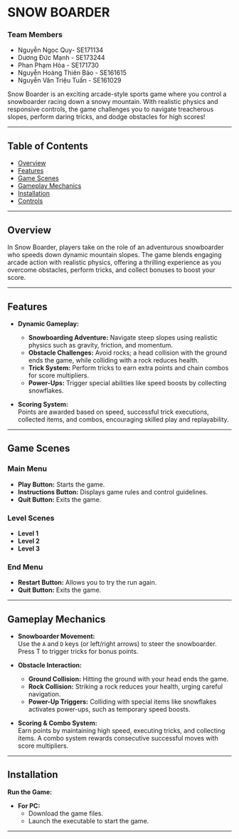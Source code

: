 # SNOW BOARDER

### Team Members

-   Nguyễn Ngọc Quy- SE171134
-   Dương Đức Mạnh - SE173244
-   Phan Phạm Hòa - SE171730
-   Nguyễn Hoàng Thiên Bảo - SE161615
-   Nguyễn Văn Triệu Tuấn - SE161029

Snow Boarder is an exciting arcade-style sports game where you control a snowboarder racing down a snowy mountain. 
With realistic physics and responsive controls, the game challenges you to navigate treacherous slopes, perform daring tricks, and dodge obstacles for high scores!

---

## Table of Contents

- [Overview](#overview)
- [Features](#features)
- [Game Scenes](#game-scenes)
- [Gameplay Mechanics](#gameplay-mechanics)
- [Installation](#installation)
- [Controls](#controls)

---

## Overview

In Snow Boarder, players take on the role of an adventurous snowboarder who speeds down dynamic mountain slopes. 
The game blends engaging arcade action with realistic physics, offering a thrilling experience as you overcome obstacles, perform tricks, and collect bonuses to boost your score.

---

## Features

- **Dynamic Gameplay:**
  - **Snowboarding Adventure:** Navigate steep slopes using realistic physics such as gravity, friction, and momentum.
  - **Obstacle Challenges:** Avoid rocks; a head collision with the ground ends the game, while colliding with a rock reduces health.
  - **Trick System:** Perform tricks to earn extra points and chain combos for score multipliers.
  - **Power-Ups:** Trigger special abilities like speed boosts by collecting snowflakes.

- **Scoring System:**  
  Points are awarded based on speed, successful trick executions, collected items, and combos, encouraging skilled play and replayability.

---

## Game Scenes

### Main Menu
- **Play Button:** Starts the game.
- **Instructions Button:** Displays game rules and control guidelines.
- **Quit Button:** Exits the game.

### Level Scenes
- **Level 1**
- **Level 2**
- **Level 3**

### End Menu
- **Restart Button:** Allows you to try the run again.
- **Quit Button:** Exits the game.

---

## Gameplay Mechanics

- **Snowboarder Movement:**  
  Use the `A` and `D` keys (or left/right arrows) to steer the snowboarder.
  Press T to trigger tricks for bonus points.

- **Obstacle Interaction:**  
  - **Ground Collision:** Hitting the ground with your head ends the game.
  - **Rock Collision:** Striking a rock reduces your health, urging careful navigation.
  - **Power-Up Triggers:** Colliding with special items like snowflakes activates power-ups, such as temporary speed boosts.

- **Scoring & Combo System:**  
  Earn points by maintaining high speed, executing tricks, and collecting items. A combo system rewards consecutive successful moves with score multipliers.

---

## Installation

**Run the Game:**

- **For PC:**
  - Download the game files.
  - Launch the executable to start the game.

---
